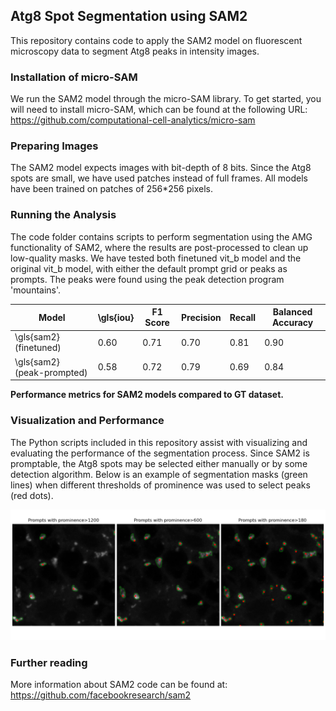 ## Atg8 Spot Segmentation using SAM2
This repository contains code to apply the SAM2 model on fluorescent microscopy data to segment Atg8 peaks in intensity images.

### Installation of micro-SAM
We run the SAM2 model through the micro-SAM library. To get started, you will need to install micro-SAM, which can be found at the following URL: https://github.com/computational-cell-analytics/micro-sam

### Preparing Images
The SAM2 model expects images with bit-depth of 8 bits. Since the Atg8 spots are small, we have used patches instead of full frames. All models have been trained on patches of 256*256 pixels.

### Running the Analysis
The code folder contains scripts to perform segmentation using the AMG functionality of SAM2, where the results are post-processed to clean up low-quality masks. We have tested both finetuned vit_b model and the original vit_b model, with either the default prompt grid or peaks as prompts. The peaks were found using the peak detection program 'mountains'.

| Model                    | \gls{iou} | F1 Score | Precision | Recall | Balanced Accuracy |
|--------------------------|-----------|----------|-----------|--------|-------------------|
| \gls{sam2} (finetuned)   | 0.60      | 0.71     | 0.70      | 0.81   | 0.90              |
| \gls{sam2} (peak-prompted) | 0.58      | 0.72     | 0.79      | 0.69   | 0.84              |

**Performance metrics for SAM2 models compared to GT dataset.**


### Visualization and Performance
The Python scripts included in this repository assist with visualizing and evaluating the performance of the segmentation process. Since SAM2 is promptable, the Atg8 spots may be selected either manually or by some detection algorithm. Below is an example of segmentation masks (green lines) when different thresholds of prominence was used to select peaks (red dots).

![Prompts](plots/sam_prompts.png)


### Further reading
More information about SAM2 code can be found at: https://github.com/facebookresearch/sam2